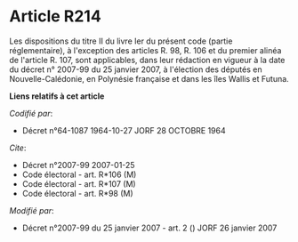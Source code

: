 # Article R214

Les dispositions du titre II du livre Ier du présent code (partie réglementaire), à l'exception des articles R. 98, R. 106 et
du premier alinéa de l'article R. 107, sont applicables, dans leur rédaction en vigueur à la date du décret n° 2007-99 du 25
janvier 2007, à l'élection des députés en Nouvelle-Calédonie, en Polynésie française et dans les îles Wallis et Futuna.

**Liens relatifs à cet article**

_Codifié par_:

  - Décret n°64-1087 1964-10-27 JORF 28 OCTOBRE 1964

_Cite_:

  - Décret n°2007-99 2007-01-25
  - Code électoral - art. R*106 (M)
  - Code électoral - art. R*107 (M)
  - Code électoral - art. R*98 (M)

_Modifié par_:

  - Décret n°2007-99 du 25 janvier 2007 - art. 2 () JORF 26 janvier 2007

